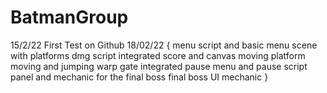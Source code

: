 # BatmanGroup

15/2/22 First Test on Github
18/02/22 {
menu script and basic menu
scene with platforms
dmg script integrated 
score and canvas
moving platform
moving and jumping
warp gate integrated
pause menu and pause script
panel and mechanic for the final boss
final boss UI mechanic
}
